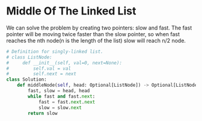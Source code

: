 # Middle Of The Linked List
We can solve the problem by creating two pointers: slow and fast. The fast pointer will be moving twice faster than the slow pointer, so when fast reaches the nth node(n is the length of the list) slow will reach n/2 node.
```python
# Definition for singly-linked list.
# class ListNode:
#     def __init__(self, val=0, next=None):
#         self.val = val
#         self.next = next
class Solution:
    def middleNode(self, head: Optional[ListNode]) -> Optional[ListNode]:
        fast, slow = head, head
        while fast and fast.next:
            fast = fast.next.next
            slow = slow.next
        return slow
```
